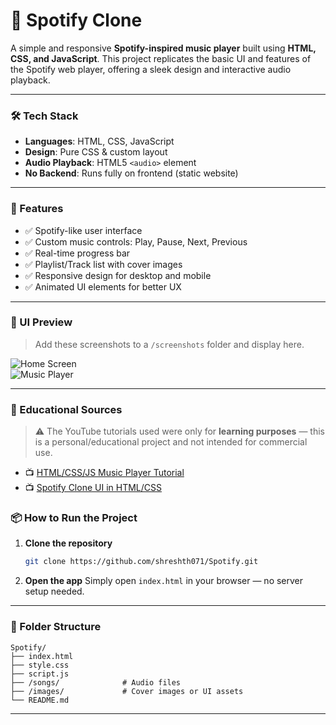 # 🎵 Spotify Clone

A simple and responsive **Spotify-inspired music player** built using **HTML, CSS, and JavaScript**. This project replicates the basic UI and features of the Spotify web player, offering a sleek design and interactive audio playback.

---

### 🛠️ Tech Stack
- **Languages**: HTML, CSS, JavaScript
- **Design**: Pure CSS & custom layout
- **Audio Playback**: HTML5 `<audio>` element
- **No Backend**: Runs fully on frontend (static website)

---

### 🎯 Features
- ✅ Spotify-like user interface
- ✅ Custom music controls: Play, Pause, Next, Previous
- ✅ Real-time progress bar
- ✅ Playlist/Track list with cover images
- ✅ Responsive design for desktop and mobile
- ✅ Animated UI elements for better UX

---

### 📸 UI Preview

> Add these screenshots to a `/screenshots` folder and display here.

![Home Screen](./screenshots/home.png)  
![Music Player](./screenshots/player.png)

---

### 🎥 Educational Sources
> ⚠️ The YouTube tutorials used were only for **learning purposes** — this is a personal/educational project and not intended for commercial use.

- 📺 [HTML/CSS/JS Music Player Tutorial](https://www.youtube.com/)
- 📺 [Spotify Clone UI in HTML/CSS](https://www.youtube.com/)


### 📦 How to Run the Project

1. **Clone the repository**
   ```bash
   git clone https://github.com/shreshth071/Spotify.git
   ```

2. **Open the app**
   Simply open `index.html` in your browser — no server setup needed.

---

### 📁 Folder Structure
```
Spotify/
├── index.html
├── style.css
├── script.js
├── /songs/              # Audio files
├── /images/             # Cover images or UI assets
└── README.md
```

---
